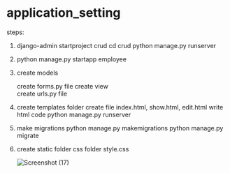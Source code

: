 # application_setting
steps:
1) django-admin startproject crud
    cd crud
    python manage.py runserver
2) python manage.py startapp employee

3) create models

   create forms.py file
   create view  
   create urls.py file

4) create templates folder
    create file index.html, show.html, edit.html
    write html code
    python manage.py runserver

5) make migrations
    python manage.py makemigrations
    python manage.py migrate

6) create static folder
    css folder
    style.css
    
    ![Screenshot (17)](https://user-images.githubusercontent.com/103627725/184809102-56dfdd87-a3d2-4e4f-a782-4c7c3b3431c4.png)

    
